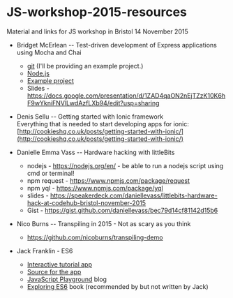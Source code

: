 # JS-workshop-2015-resources
Material and links for JS workshop in Bristol 14 November 2015

- Bridget McErlean -- Test-driven development of Express applications using Mocha and Chai
  * [git](https://git-scm.com/) (I'll be providing an example project.)
  * [Node.js](https://nodejs.org/en/)
  * [Example project](https://github.com/zubron/tdd-express-mocha-chai)
  * Slides - https://docs.google.com/presentation/d/1ZAD4qaON2nEjTZzK10K6hF9wYkniFNVlLwdAzfLXb94/edit?usp=sharing

- Denis Sellu  --  Getting started with Ionic framework     
  Everything that is needed to start developing apps for ionic:    
  [http://cookieshq.co.uk/posts/getting-started-with-ionic/](http://cookieshq.co.uk/posts/getting-started-with-ionic/)
  
- Danielle Emma Vass  --  Hardware hacking with littleBits

    * nodejs - https://nodejs.org/en/ - be able to run a nodejs script using cmd or terminal!
    * npm request - https://www.npmjs.com/package/request
    * npm yql - https://www.npmjs.com/package/yql
    * slides - https://speakerdeck.com/daniellevass/littlebits-hardware-hack-at-codehub-bristol-november-2015
    * Gist - https://gist.github.com/daniellevass/bec79d14cf81142d15b6

- Nico Burns  --  Transpiling in 2015 - Not as scary as you think
  * https://github.com/nicoburns/transpiling-demo

- Jack Franklin - ES6 
  * [Interactive tutorial app](http://bristol-js-es6.surge.sh/)
  * [Source for the app](https://github.com/jackfranklin/interactive-es6)
  * [JavaScript Playground](http://javascriptplayground.com/) blog
  * [Exploring ES6](http://exploringjs.com/) book (recommended by but not written by Jack)
